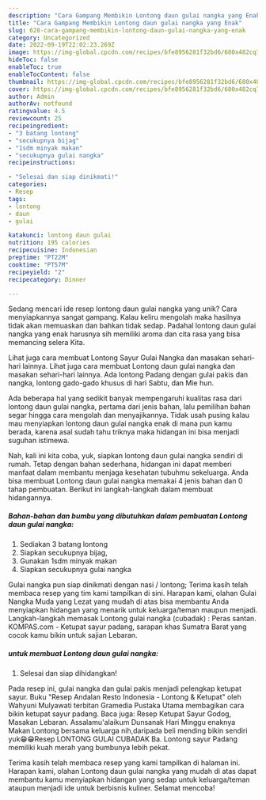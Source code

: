 ```yaml
---
description: "Cara Gampang Membikin Lontong daun gulai nangka yang Enak"
title: "Cara Gampang Membikin Lontong daun gulai nangka yang Enak"
slug: 628-cara-gampang-membikin-lontong-daun-gulai-nangka-yang-enak
category: Uncategorized
date: 2022-09-19T22:02:23.269Z
image: https://img-global.cpcdn.com/recipes/bfe8956281f32bd6/680x482cq70/lontong-daun-gulai-nangka-foto-resep-utama.jpg
hideToc: false
enableToc: true
enableTocContent: false
thumbnail: https://img-global.cpcdn.com/recipes/bfe8956281f32bd6/680x482cq70/lontong-daun-gulai-nangka-foto-resep-utama.jpg
cover: https://img-global.cpcdn.com/recipes/bfe8956281f32bd6/680x482cq70/lontong-daun-gulai-nangka-foto-resep-utama.jpg
author: Admin
authorAv: notfound
ratingvalue: 4.5
reviewcount: 25
recipeingredient:
- "3 batang lontong"
- "secukupnya bijag"
- "1sdm minyak makan"
- "secukupnya gulai nangka"
recipeinstructions:

- "Selesai dan siap dinikmati!"
categories:
- Resep
tags:
- lontong
- daun
- gulai

katakunci: lontong daun gulai 
nutrition: 195 calories
recipecuisine: Indonesian
preptime: "PT22M"
cooktime: "PT57M"
recipeyield: "2"
recipecategory: Dinner

---
```





Sedang mencari ide resep lontong daun gulai nangka yang unik? Cara menyiapkannya sangat gampang. Kalau keliru mengolah maka hasilnya tidak akan memuaskan dan bahkan tidak sedap. Padahal lontong daun gulai nangka yang enak harusnya sih memiliki aroma dan cita rasa yang bisa memancing selera Kita.





Lihat juga cara membuat Lontong Sayur Gulai Nangka dan masakan sehari-hari lainnya. Lihat juga cara membuat Lontong daun gulai nangka dan masakan sehari-hari lainnya. Ada lontong Padang dengan gulai pakis dan nangka, lontong gado-gado khusus di hari Sabtu, dan Mie hun.

Ada beberapa hal yang sedikit banyak mempengaruhi kualitas rasa dari lontong daun gulai nangka, pertama dari jenis bahan, lalu pemilihan bahan segar hingga cara mengolah dan menyajikannya. Tidak usah pusing kalau mau menyiapkan lontong daun gulai nangka enak di mana pun kamu berada, karena asal sudah tahu triknya maka hidangan ini bisa menjadi suguhan istimewa.






Nah, kali ini kita coba, yuk, siapkan lontong daun gulai nangka sendiri di rumah. Tetap dengan bahan sederhana, hidangan ini dapat memberi manfaat dalam membantu menjaga kesehatan tubuhmu sekeluarga. Anda bisa membuat Lontong daun gulai nangka memakai 4 jenis bahan dan 0 tahap pembuatan. Berikut ini langkah-langkah dalam membuat hidangannya.

<!--inarticleads1-->

##### Bahan-bahan dan bumbu yang dibutuhkan dalam pembuatan Lontong daun gulai nangka:

1. Sediakan 3 batang lontong
1. Siapkan secukupnya bijag,
1. Gunakan 1sdm minyak makan
1. Siapkan secukupnya gulai nangka


Gulai nangka pun siap dinikmati dengan nasi / lontong; Terima kasih telah membaca resep yang tim kami tampilkan di sini. Harapan kami, olahan Gulai Nangka Muda yang Lezat yang mudah di atas bisa membantu Anda menyiapkan hidangan yang menarik untuk keluarga/teman maupun menjadi. Langkah-langkah memasak Lontong gulai nangka (cubadak) : Peras santan. KOMPAS.com - Ketupat sayur padang, sarapan khas Sumatra Barat yang cocok kamu bikin untuk sajian Lebaran. 

<!--inarticleads2-->

#####  untuk membuat Lontong daun gulai nangka:


1. Selesai dan siap dihidangkan!

Pada resep ini, gulai nangka dan gulai pakis menjadi pelengkap ketupat sayur. Buku &#34;Resep Andalan Resto Indonesia - Lontong &amp; Ketupat&#34; oleh Wahyuni Mulyawati terbitan Gramedia Pustaka Utama membagikan cara bikin ketupat sayur padang. Baca juga: Resep Ketupat Sayur Godog, Masakan Lebaran. Assalamu&#39;alaikum Dunsanak Hari Minggu enaknya Makan Lontong bersama keluarga nih,daripada beli mending bikin sendiri yuk😁😁Resep LONTONG GULAI CUBADAK Ba. Lontong sayur Padang memiliki kuah merah yang bumbunya lebih pekat. 

Terima kasih telah membaca resep yang kami tampilkan di halaman ini. Harapan kami, olahan Lontong daun gulai nangka yang mudah di atas dapat membantu kamu menyiapkan hidangan yang sedap untuk keluarga/teman ataupun menjadi ide untuk berbisnis kuliner. Selamat mencoba!

